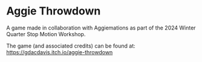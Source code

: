 # Aggie Throwdown

A game made in collaboration with Aggiemations as part of the 2024 Winter Quarter Stop Motion Workshop.

The game (and associated credits) can be found at: https://gdacdavis.itch.io/aggie-throwdown
